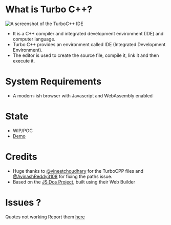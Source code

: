 What is Turbo C++?
===================
![A screenshot of the TurboC++ IDE](https://upload.wikimedia.org/wikipedia/commons/1/16/Turbo_CPP_Compiler.jpg)

- It is a C++ compiler and integrated development environment (IDE) and computer language.
- Turbo C++ provides an environment called IDE (Integrated Development Environment).
- The editor is used to create the source file, compile it, link it and then execute it.

System Requirements
====================
- A modern-ish browser with Javascript and WebAssembly enabled


State
=====
- WIP/POC
- [Demo](https://sounddrill31.github.io/TurboCPP-Web)

Credits
=======
- Huge thanks to [@vineetchoudhary](https://github.com/vineetchoudhary) for the TurboCPP files and  [@AvinashReddy3108](https://github.com/AvinashReddy3108) for fixing the paths issue.
- Based on the [JS Dos Project](https://js-dos.com), built using their Web Builder

Issues ?
========
Quotes not working
Report them [here](https://github.com/sounddrill31/TurboCPP-Web/issues)
